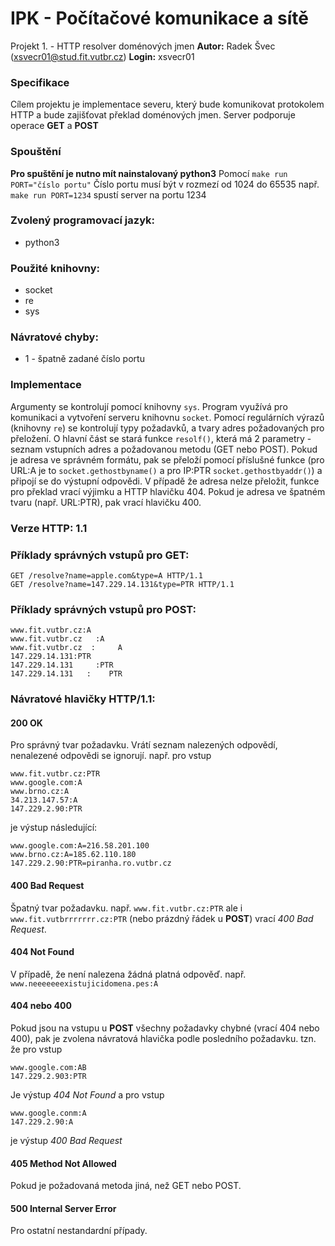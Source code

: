 # IPK - Počítačové komunikace a sítě
Projekt 1. - HTTP resolver doménových jmen
**Autor:** Radek Švec (xsvecr01@stud.fit.vutbr.cz)
**Login:** xsvecr01

### Specifikace
Cílem projektu je implementace severu, který bude komunikovat protokolem HTTP a bude zajišťovat překlad doménových jmen.
Server podporuje operace **GET** a **POST**

### Spouštění
**Pro spuštění je nutno mít nainstalovaný python3**
Pomocí `make run PORT="číslo portu"`
Číslo portu musí být v rozmezí od 1024 do 65535
např.
`make run PORT=1234`
spustí server na portu 1234

### Zvolený programovací jazyk: 
* python3

### Použité knihovny:
* socket
* re
* sys

### Návratové chyby:
* 1 - špatně zadané číslo portu

### Implementace 
Argumenty se kontrolují pomocí knihovny `sys`.
Program využívá pro komunikaci a vytvoření serveru knihovnu `socket`. Pomocí regulárních výrazů (knihovny `re`) se kontrolují typy požadavků, a tvary adres požadovaných pro přeložení.
O hlavní část se stará funkce `resolf()`, která má 2 parametry - seznam vstupních adres a požadovanou metodu (GET nebo POST). Pokud je adresa ve správném formátu, pak se přeloží pomocí příslušné funkce (pro URL:A je to `socket.gethostbyname()` a pro IP:PTR `socket.gethostbyaddr()`) a připojí se do výstupní odpovědi. V případě že adresa nelze přeložit, funkce pro překlad vrací výjimku a HTTP hlavičku 404. Pokud je adresa ve špatném tvaru (např. URL:PTR), pak vrací hlavičku 400.

### Verze HTTP: 1.1

### Příklady správných vstupů pro GET:
```
GET /resolve?name=apple.com&type=A HTTP/1.1
GET /resolve?name=147.229.14.131&type=PTR HTTP/1.1
```

### Příklady správných vstupů pro POST:
```
www.fit.vutbr.cz:A
www.fit.vutbr.cz   :A
www.fit.vutbr.cz  :     A
147.229.14.131:PTR
147.229.14.131     :PTR
147.229.14.131   :    PTR
```
### Návratové hlavičky HTTP/1.1:
#### 200 OK
Pro správný tvar požadavku.
Vrátí seznam nalezených odpovědí, nenalezené odpovědi se ignorují.
např. pro vstup
```
www.fit.vutbr.cz:PTR
www.google.com:A
www.brno.cz:A
34.213.147.57:A
147.229.2.90:PTR
```
je výstup následující:
```
www.google.com:A=216.58.201.100
www.brno.cz:A=185.62.110.180
147.229.2.90:PTR=piranha.ro.vutbr.cz
```

#### 400 Bad Request
Špatný tvar požadavku.
např. `www.fit.vutbr.cz:PTR`
ale i `www.fit.vutbrrrrrrr.cz:PTR` (nebo prázdný řádek u **POST**) vrací *400 Bad Request*.

#### 404 Not Found
V případě, že není nalezena žádná platná odpověď.
např. `www.neeeeeeexistujicidomena.pes:A`

#### 404 nebo 400
Pokud jsou na vstupu u **POST** všechny požadavky chybné (vrací 404 nebo 400), pak je zvolena návratová hlavička podle posledního požadavku.
tzn. že pro vstup
```
www.google.com:AB
147.229.2.903:PTR
```
Je výstup *404 Not Found*
a pro vstup
```
www.google.conm:A
147.229.2.90:A
```
je výstup *400 Bad Request*

#### 405 Method Not Allowed
Pokud je požadovaná metoda jiná, než GET nebo POST.

#### 500 Internal Server Error
Pro ostatní nestandardní případy.